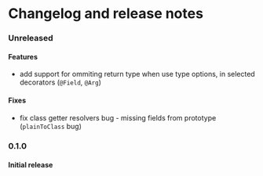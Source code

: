 # Changelog and release notes

### Unreleased

#### Features

- add support for ommiting return type when use type options, in selected decorators (`@Field`, `@Arg`)

#### Fixes

- fix class getter resolvers bug - missing fields from prototype (`plainToClass` bug)

### 0.1.0

#### Initial release